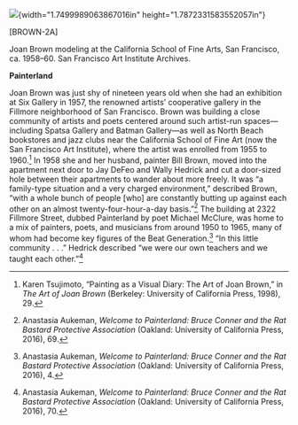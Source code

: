 ![](media/image1.png){width="1.7499989063867016in" height="1.7872331583552057in"}

\[BROWN-2A\]

Joan Brown modeling at the California School of Fine Arts, San Francisco, ca. 1958–60. San Francisco Art Institute Archives.

**Painterland**

Joan Brown was just shy of nineteen years old when she had an exhibition at Six Gallery in 1957, the renowned artists’ cooperative gallery in the Fillmore neighborhood of San Francisco. Brown was building a close community of artists and poets centered around such artist-run spaces—including Spatsa Gallery and Batman Gallery—as well as North Beach bookstores and jazz clubs near the California School of Fine Art (now the San Francisco Art Institute), where the artist was enrolled from 1955 to 1960.[^1] In 1958 she and her husband, painter Bill Brown, moved into the apartment next door to Jay DeFeo and Wally Hedrick and cut a door-sized hole between their apartments to wander about more freely. It was “a family-type situation and a very charged environment,” described Brown, “with a whole bunch of people \[who\] are constantly butting up against each other on an almost twenty-four-hour-a-day basis.”[^2] The building at 2322 Fillmore Street, dubbed Painterland by poet Michael McClure, was home to a mix of painters, poets, and musicians from around 1950 to 1965, many of whom had become key figures of the Beat Generation.[^3] “In this little community . . .” Hedrick described “we were our own teachers and we taught each other.”[^4]

[^1]: Karen Tsujimoto, “Painting as a Visual Diary: The Art of Joan Brown,” in *The Art of Joan Brown* (Berkeley: University of California Press, 1998), 29.

[^2]: Anastasia Aukeman, *Welcome to Painterland: Bruce Conner and the Rat Bastard Protective Association* (Oakland: University of California Press, 2016), 69.

[^3]: Anastasia Aukeman, *Welcome to Painterland: Bruce Conner and the Rat Bastard Protective Association* (Oakland: University of California Press, 2016), 4.

[^4]: Anastasia Aukeman, *Welcome to Painterland: Bruce Conner and the Rat Bastard Protective Association* (Oakland: University of California Press, 2016), 70.
